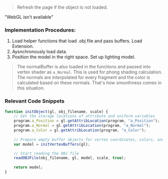 <html lang="en">
<script src="../angel_common/initShaders.js"></script>
<script src="../angel_common/webgl-utils.js"></script>
<script src="../angel_common/MV.js"></script>
<script type="text/javascript" src="../angel_common/OBJParser.js"> </script>
<script src="work5/t51.js"></script>

<script id="vertex-shader" type="x-shader/x-vertex">
	precision mediump float;
	attribute vec3 a_Position;
	attribute vec3 a_Normal;
	attribute vec4 a_Color;

	varying vec4 fColor;
	varying vec4 vPos;
	varying vec3 vNorm;

	uniform mat4 modelMatrix;
	uniform mat4 viewMatrix;
	uniform mat4 projectionMatrix;

	void main()
	{
		vPos = vec4(a_Position, 1.0);
		vNorm = a_Normal;
		fColor = a_Color;

		gl_Position = projectionMatrix * viewMatrix * modelMatrix * vec4(a_Position, 1.0);
	}
</script>

<script id="fragment-shader" type="x-shader/x-fragment">
	precision mediump float;

	varying vec4 fColor;
	varying vec4 vPos;
	varying vec3 vNorm;

	uniform mat4 modelMatrix;
	uniform mat4 viewMatrix;
	uniform mat4 projectionMatrix;
	
	uniform mat4 normalsArray;
	uniform vec4 lightPos;
	uniform vec3 emission_le;
	uniform vec3 diffuse_kd;
	uniform	vec3 ambient_ka;
	uniform	vec3 specular_ks;
	uniform	float shininess;

	void main()
	{
		vec4 position = viewMatrix * modelMatrix * vPos;
		vec3 normal = normalize(mat3(viewMatrix) * normalize(vNorm));
		vec4 lightPoss = viewMatrix * lightPos;

		vec3 w_i = lightPoss.w == 0.0 ? normalize(-lightPoss.xyz) : normalize(lightPoss.xyz - position.xyz); 
		
		vec3 l_i = 1.0 * fColor.xyz * pow(length(w_i), 2.0);
		vec3 l_d = diffuse_kd * l_i * max(dot(normal, w_i), 0.0);

		vec3 w_h = normalize(w_i - normalize(position.xyz));
		vec3 ls_bp = specular_ks * l_i * pow(max(dot(normal, w_h), 0.0), shininess);
		
		vec4 color = vec4(l_d + ls_bp + ambient_ka * emission_le, 1.0);
		
		// how does the fragment shader do this
		gl_FragColor = color;
	}
</script>

> Refresh the page if the object is not loaded.
<body>
	<canvas id='gl-canvas' height="512" width="512">
        "WebGL isn't available"
    </canvas>
</body>

</html>

### Implementation Procedures:
1. Load helper functions that load .obj file and pass buffers. Load Extension.
2. Aysnchronously load data. 
3. Position the model in the right space. Set up lighting model.

> The normalBuffer is also loaded in the functions and passed into vertex shader as `a_Normal`. This is used for phong shading calculation. The normals are interpolated for every fragment and the color is calculated based on these normals. That's how smoothness comes in this situation. 

### Relevant Code Snippets
```js
function initObject(gl, obj_filename, scale) {
	// Get the storage locations of attribute and uniform variables
	program.a_Position = gl.getAttribLocation(program, "a_Position");
	program.a_Normal = gl.getAttribLocation(program, "a_Normal");
	program.a_Color = gl.getAttribLocation(program, "a_Color");
	
	// Prepare empty buffer objects for vertex coordinates, colors, and normals
	var model = initVertexBuffers(gl);

	// Start reading the OBJ file
	readOBJFile(obj_filename, gl, model, scale, true);
	
	return model;
}
```
